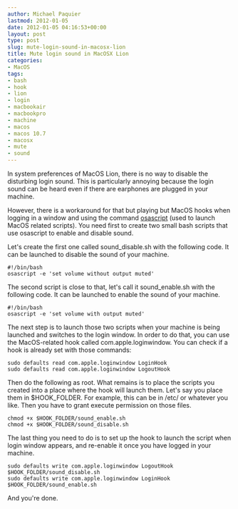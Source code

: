 ```yaml
---
author: Michael Paquier
lastmod: 2012-01-05
date: 2012-01-05 04:16:53+00:00
layout: post
type: post
slug: mute-login-sound-in-macosx-lion
title: Mute login sound in MacOSX Lion
categories:
- MacOS
tags:
- bash
- hook
- lion
- login
- macbookair
- macbookpro
- machine
- macos
- macos 10.7
- macosx
- mute
- sound
---
```


In system preferences of MacOS Lion, there is no way to disable the disturbing login sound.
This is particularly annoying because the login sound can be heard even if there are earphones are plugged in your machine.

However, there is a workaround for that but playing but MacOS hooks when logging in a window and using the command [osascript](http://developer.apple.com/library/mac/#documentation/Darwin/Reference/ManPages/man1/osascript.1.html) (used to launch MacOS related scripts).
You need first to create two small bash scripts that use osascript to enable and disable sound.

Let's create the first one called sound\_disable.sh with the following code. It can be launched to disable the sound of your machine.

    #!/bin/bash
    osascript -e 'set volume without output muted'

The second script is close to that, let's call it sound\_enable.sh with the following code. It can be launched to enable the sound of your machine.

    #!/bin/bash
    osascript -e 'set volume with output muted'

The next step is to launch those two scripts when your machine is being launched and switches to the login window. In order to do that, you can use the MacOS-related hook called com.apple.loginwindow. You can check if a hook is already set with those commands:

    sudo defaults read com.apple.loginwindow LoginHook
    sudo defaults read com.apple.loginwindow LogoutHook

Then do the following as root. What remains is to place the scripts you created into a place where the hook will launch them.  Let's say you place them in $HOOK\_FOLDER. For example, this can be in /etc/ or whatever you like. Then you have to grant execute permission on those files.

    chmod +x $HOOK_FOLDER/sound_enable.sh
    chmod +x $HOOK_FOLDER/sound_disable.sh

The last thing you need to do is to set up the hook to launch the script when login window appears, and re-enable it once you have logged in your machine.

    sudo defaults write com.apple.loginwindow LogoutHook $HOOK_FOLDER/sound_disable.sh
    sudo defaults write com.apple.loginwindow LoginHook $HOOK_FOLDER/sound_enable.sh

And you're done.
